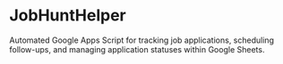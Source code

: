 # JobHuntHelper
Automated Google Apps Script for tracking job applications, scheduling follow-ups, and managing application statuses within Google Sheets.

